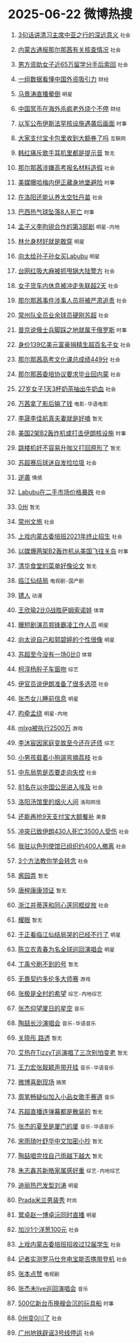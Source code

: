 # 2025-06-22 微博热搜 
1. [3句话讲清习主席中亚之行的深远意义](https://m.weibo.cn/search?containerid=100103type%3D1%26t%3D10%26q%3D%233%E5%8F%A5%E8%AF%9D%E8%AE%B2%E6%B8%85%E4%B9%A0%E4%B8%BB%E5%B8%AD%E4%B8%AD%E4%BA%9A%E4%B9%8B%E8%A1%8C%E7%9A%84%E6%B7%B1%E8%BF%9C%E6%84%8F%E4%B9%89%23&stream_entry_id=51&isnewpage=1&extparam=seat%3D1%26stream_entry_id%3D51%26c_type%3D51%26filter_type%3Drealtimehot%26cate%3D10103%26q%3D%25233%25E5%258F%25A5%25E8%25AF%259D%25E8%25AE%25B2%25E6%25B8%2585%25E4%25B9%25A0%25E4%25B8%25BB%25E5%25B8%25AD%25E4%25B8%25AD%25E4%25BA%259A%25E4%25B9%258B%25E8%25A1%258C%25E7%259A%2584%25E6%25B7%25B1%25E8%25BF%259C%25E6%2584%258F%25E4%25B9%2589%2523%26dgr%3D0%26pos%3D0%26display_time%3D1750544896%26pre_seqid%3D17505448963599219330135) `社会` 

2. [内蒙古通报那尔那茜有关核查情况](https://m.weibo.cn/search?containerid=100103type%3D1%26t%3D10%26q%3D%23%E5%86%85%E8%92%99%E5%8F%A4%E9%80%9A%E6%8A%A5%E9%82%A3%E5%B0%94%E9%82%A3%E8%8C%9C%E6%9C%89%E5%85%B3%E6%A0%B8%E6%9F%A5%E6%83%85%E5%86%B5%23&stream_entry_id=31&isnewpage=1&extparam=seat%3D1%26lcate%3D5001%26c_type%3D31%26q%3D%2523%25E5%2586%2585%25E8%2592%2599%25E5%258F%25A4%25E9%2580%259A%25E6%258A%25A5%25E9%2582%25A3%25E5%25B0%2594%25E9%2582%25A3%25E8%258C%259C%25E6%259C%2589%25E5%2585%25B3%25E6%25A0%25B8%25E6%259F%25A5%25E6%2583%2585%25E5%2586%25B5%2523%26dgr%3D0%26pos%3D0%26stream_entry_id%3D31%26band_rank%3D1%26cate%3D5001%26flag%3D16%26realpos%3D1%26filter_type%3Drealtimehot%26display_time%3D1750544896%26pre_seqid%3D17505448963599219330135) `社会` 

3. [男方资助女子近65万留学分手后索回](https://m.weibo.cn/search?containerid=100103type%3D1%26t%3D10%26q%3D%23%E7%94%B7%E6%96%B9%E8%B5%84%E5%8A%A9%E5%A5%B3%E5%AD%90%E8%BF%9165%E4%B8%87%E7%95%99%E5%AD%A6%E5%88%86%E6%89%8B%E5%90%8E%E7%B4%A2%E5%9B%9E%23&stream_entry_id=31&isnewpage=1&extparam=seat%3D1%26lcate%3D5001%26c_type%3D31%26q%3D%2523%25E7%2594%25B7%25E6%2596%25B9%25E8%25B5%2584%25E5%258A%25A9%25E5%25A5%25B3%25E5%25AD%2590%25E8%25BF%259165%25E4%25B8%2587%25E7%2595%2599%25E5%25AD%25A6%25E5%2588%2586%25E6%2589%258B%25E5%2590%258E%25E7%25B4%25A2%25E5%259B%259E%2523%26dgr%3D0%26pos%3D1%26stream_entry_id%3D31%26band_rank%3D2%26cate%3D5001%26flag%3D2%26realpos%3D2%26filter_type%3Drealtimehot%26display_time%3D1750544896%26pre_seqid%3D17505448963599219330135) `社会` 

4. [一组数据看懂中国外资吸引力](https://m.weibo.cn/search?containerid=100103type%3D1%26t%3D10%26q%3D%23%E4%B8%80%E7%BB%84%E6%95%B0%E6%8D%AE%E7%9C%8B%E6%87%82%E4%B8%AD%E5%9B%BD%E5%A4%96%E8%B5%84%E5%90%B8%E5%BC%95%E5%8A%9B%23&stream_entry_id=31&isnewpage=1&extparam=seat%3D1%26lcate%3D5001%26c_type%3D31%26q%3D%2523%25E4%25B8%2580%25E7%25BB%2584%25E6%2595%25B0%25E6%258D%25AE%25E7%259C%258B%25E6%2587%2582%25E4%25B8%25AD%25E5%259B%25BD%25E5%25A4%2596%25E8%25B5%2584%25E5%2590%25B8%25E5%25BC%2595%25E5%258A%259B%2523%26dgr%3D0%26pos%3D2%26stream_entry_id%3D31%26band_rank%3D3%26cate%3D5001%26flag%3D0%26realpos%3D3%26filter_type%3Drealtimehot%26display_time%3D1750544896%26pre_seqid%3D17505448963599219330135) `财经` 

5. [马景涛直播晕倒](https://m.weibo.cn/search?containerid=100103type%3D1%26t%3D10%26q%3D%23%E9%A9%AC%E6%99%AF%E6%B6%9B%E7%9B%B4%E6%92%AD%E6%99%95%E5%80%92%23&stream_entry_id=31&isnewpage=1&extparam=seat%3D1%26lcate%3D5001%26c_type%3D31%26q%3D%2523%25E9%25A9%25AC%25E6%2599%25AF%25E6%25B6%259B%25E7%259B%25B4%25E6%2592%25AD%25E6%2599%2595%25E5%2580%2592%2523%26dgr%3D0%26pos%3D3%26stream_entry_id%3D31%26band_rank%3D4%26cate%3D5001%26flag%3D2%26realpos%3D4%26filter_type%3Drealtimehot%26display_time%3D1750544896%26pre_seqid%3D17505448963599219330135) `明星` 

6. [中国冥币在海外杀疯老外烧个不停](https://m.weibo.cn/search?containerid=100103type%3D1%26t%3D10%26q%3D%23%E4%B8%AD%E5%9B%BD%E5%86%A5%E5%B8%81%E5%9C%A8%E6%B5%B7%E5%A4%96%E6%9D%80%E7%96%AF%E8%80%81%E5%A4%96%E7%83%A7%E4%B8%AA%E4%B8%8D%E5%81%9C%23&stream_entry_id=31&isnewpage=1&extparam=seat%3D1%26lcate%3D5001%26c_type%3D31%26q%3D%2523%25E4%25B8%25AD%25E5%259B%25BD%25E5%2586%25A5%25E5%25B8%2581%25E5%259C%25A8%25E6%25B5%25B7%25E5%25A4%2596%25E6%259D%2580%25E7%2596%25AF%25E8%2580%2581%25E5%25A4%2596%25E7%2583%25A7%25E4%25B8%25AA%25E4%25B8%258D%25E5%2581%259C%2523%26dgr%3D0%26pos%3D4%26stream_entry_id%3D31%26band_rank%3D5%26cate%3D5001%26flag%3D2%26realpos%3D5%26filter_type%3Drealtimehot%26display_time%3D1750544896%26pre_seqid%3D17505448963599219330135) `财经` 

7. [以军公布伊斯法罕核设施遇袭后画面](https://m.weibo.cn/search?containerid=100103type%3D1%26t%3D10%26q%3D%23%E4%BB%A5%E5%86%9B%E5%85%AC%E5%B8%83%E4%BC%8A%E6%96%AF%E6%B3%95%E7%BD%95%E6%A0%B8%E8%AE%BE%E6%96%BD%E9%81%87%E8%A2%AD%E5%90%8E%E7%94%BB%E9%9D%A2%23&stream_entry_id=31&isnewpage=1&extparam=seat%3D1%26lcate%3D5001%26c_type%3D31%26q%3D%2523%25E4%25BB%25A5%25E5%2586%259B%25E5%2585%25AC%25E5%25B8%2583%25E4%25BC%258A%25E6%2596%25AF%25E6%25B3%2595%25E7%25BD%2595%25E6%25A0%25B8%25E8%25AE%25BE%25E6%2596%25BD%25E9%2581%2587%25E8%25A2%25AD%25E5%2590%258E%25E7%2594%25BB%25E9%259D%25A2%2523%26dgr%3D0%26pos%3D5%26stream_entry_id%3D31%26band_rank%3D6%26cate%3D5001%26flag%3D0%26realpos%3D6%26filter_type%3Drealtimehot%26display_time%3D1750544896%26pre_seqid%3D17505448963599219330135) `时事` 

8. [大家支付宝卡包里收到大额券了吗](https://m.weibo.cn/search?containerid=100103type%3D1%26t%3D10%26q%3D%23%E5%A4%A7%E5%AE%B6%E6%94%AF%E4%BB%98%E5%AE%9D%E5%8D%A1%E5%8C%85%E9%87%8C%E6%94%B6%E5%88%B0%E5%A4%A7%E9%A2%9D%E5%88%B8%E4%BA%86%E5%90%97%23&stream_entry_id=31&isnewpage=1&extparam=seat%3D1%26lcate%3D5001%26c_type%3D31%26cate%3D5001%26dgr%3D0%26pos%3D6%26stream_entry_id%3D31%26topic_ad%3D1%26adid%3D290936%26band_rank%3D7%26q%3D%2523%25E5%25A4%25A7%25E5%25AE%25B6%25E6%2594%25AF%25E4%25BB%2598%25E5%25AE%259D%25E5%258D%25A1%25E5%258C%2585%25E9%2587%258C%25E6%2594%25B6%25E5%2588%25B0%25E5%25A4%25A7%25E9%25A2%259D%25E5%2588%25B8%25E4%25BA%2586%25E5%2590%2597%2523%26is_ad_pos%3D1%26filter_type%3Drealtimehot%26display_time%3D1750544896%26pre_seqid%3D17505448963599219330135) `互联网` 

9. [韩红痛斥歌手耳机里都是提示音](https://m.weibo.cn/search?containerid=100103type%3D1%26t%3D10%26q%3D%E9%9F%A9%E7%BA%A2%E7%97%9B%E6%96%A5%E6%AD%8C%E6%89%8B%E8%80%B3%E6%9C%BA%E9%87%8C%E9%83%BD%E6%98%AF%E6%8F%90%E7%A4%BA%E9%9F%B3&stream_entry_id=31&isnewpage=1&extparam=seat%3D1%26lcate%3D5001%26c_type%3D31%26q%3D%25E9%259F%25A9%25E7%25BA%25A2%25E7%2597%259B%25E6%2596%25A5%25E6%25AD%258C%25E6%2589%258B%25E8%2580%25B3%25E6%259C%25BA%25E9%2587%258C%25E9%2583%25BD%25E6%2598%25AF%25E6%258F%2590%25E7%25A4%25BA%25E9%259F%25B3%26dgr%3D0%26pos%3D7%26stream_entry_id%3D31%26band_rank%3D7%26cate%3D5001%26flag%3D2%26realpos%3D7%26filter_type%3Drealtimehot%26display_time%3D1750544896%26pre_seqid%3D17505448963599219330135) `暂无` 

10. [那尔那茜涉嫌高考报名材料造假](https://m.weibo.cn/search?containerid=100103type%3D1%26t%3D10%26q%3D%23%E9%82%A3%E5%B0%94%E9%82%A3%E8%8C%9C%E6%B6%89%E5%AB%8C%E9%AB%98%E8%80%83%E6%8A%A5%E5%90%8D%E6%9D%90%E6%96%99%E9%80%A0%E5%81%87%23&stream_entry_id=31&isnewpage=1&extparam=seat%3D1%26lcate%3D5001%26c_type%3D31%26q%3D%2523%25E9%2582%25A3%25E5%25B0%2594%25E9%2582%25A3%25E8%258C%259C%25E6%25B6%2589%25E5%25AB%258C%25E9%25AB%2598%25E8%2580%2583%25E6%258A%25A5%25E5%2590%258D%25E6%259D%2590%25E6%2596%2599%25E9%2580%25A0%25E5%2581%2587%2523%26dgr%3D0%26pos%3D8%26stream_entry_id%3D31%26band_rank%3D8%26cate%3D5001%26flag%3D0%26realpos%3D8%26filter_type%3Drealtimehot%26display_time%3D1750544896%26pre_seqid%3D17505448963599219330135) `社会` 

11. [美媒曝哈梅内伊正藏身地堡避险](https://m.weibo.cn/search?containerid=100103type%3D1%26t%3D10%26q%3D%23%E7%BE%8E%E5%AA%92%E6%9B%9D%E5%93%88%E6%A2%85%E5%86%85%E4%BC%8A%E6%AD%A3%E8%97%8F%E8%BA%AB%E5%9C%B0%E5%A0%A1%E9%81%BF%E9%99%A9%23&stream_entry_id=31&isnewpage=1&extparam=seat%3D1%26lcate%3D5001%26c_type%3D31%26q%3D%2523%25E7%25BE%258E%25E5%25AA%2592%25E6%259B%259D%25E5%2593%2588%25E6%25A2%2585%25E5%2586%2585%25E4%25BC%258A%25E6%25AD%25A3%25E8%2597%258F%25E8%25BA%25AB%25E5%259C%25B0%25E5%25A0%25A1%25E9%2581%25BF%25E9%2599%25A9%2523%26dgr%3D0%26pos%3D9%26stream_entry_id%3D31%26band_rank%3D9%26cate%3D5001%26flag%3D0%26realpos%3D9%26filter_type%3Drealtimehot%26display_time%3D1750544896%26pre_seqid%3D17505448963599219330135) `时事` 

12. [在洛阳还能认养太空牡丹苗](https://m.weibo.cn/search?containerid=100103type%3D1%26t%3D10%26q%3D%23%E5%9C%A8%E6%B4%9B%E9%98%B3%E8%BF%98%E8%83%BD%E8%AE%A4%E5%85%BB%E5%A4%AA%E7%A9%BA%E7%89%A1%E4%B8%B9%E8%8B%97%23&stream_entry_id=31&isnewpage=1&extparam=seat%3D1%26lcate%3D5001%26c_type%3D31%26q%3D%2523%25E5%259C%25A8%25E6%25B4%259B%25E9%2598%25B3%25E8%25BF%2598%25E8%2583%25BD%25E8%25AE%25A4%25E5%2585%25BB%25E5%25A4%25AA%25E7%25A9%25BA%25E7%2589%25A1%25E4%25B8%25B9%25E8%258B%2597%2523%26dgr%3D0%26pos%3D10%26stream_entry_id%3D31%26band_rank%3D10%26cate%3D5001%26flag%3D1%26realpos%3D10%26filter_type%3Drealtimehot%26display_time%3D1750544896%26pre_seqid%3D17505448963599219330135) `社会` 

13. [巴西热气球坠落8人死亡](https://m.weibo.cn/search?containerid=100103type%3D1%26t%3D10%26q%3D%23%E5%B7%B4%E8%A5%BF%E7%83%AD%E6%B0%94%E7%90%83%E5%9D%A0%E8%90%BD8%E4%BA%BA%E6%AD%BB%E4%BA%A1%23&stream_entry_id=31&isnewpage=1&extparam=seat%3D1%26lcate%3D5001%26c_type%3D31%26q%3D%2523%25E5%25B7%25B4%25E8%25A5%25BF%25E7%2583%25AD%25E6%25B0%2594%25E7%2590%2583%25E5%259D%25A0%25E8%2590%25BD8%25E4%25BA%25BA%25E6%25AD%25BB%25E4%25BA%25A1%2523%26dgr%3D0%26pos%3D11%26stream_entry_id%3D31%26band_rank%3D11%26cate%3D5001%26flag%3D0%26realpos%3D11%26filter_type%3Drealtimehot%26display_time%3D1750544896%26pre_seqid%3D17505448963599219330135) `时事` 

14. [孟子义李昀锐合作的第3部剧](https://m.weibo.cn/search?containerid=100103type%3D1%26t%3D10%26q%3D%23%E5%AD%9F%E5%AD%90%E4%B9%89%E6%9D%8E%E6%98%80%E9%94%90%E5%90%88%E4%BD%9C%E7%9A%84%E7%AC%AC3%E9%83%A8%E5%89%A7%23&stream_entry_id=31&isnewpage=1&extparam=seat%3D1%26lcate%3D5001%26c_type%3D31%26q%3D%2523%25E5%25AD%259F%25E5%25AD%2590%25E4%25B9%2589%25E6%259D%258E%25E6%2598%2580%25E9%2594%2590%25E5%2590%2588%25E4%25BD%259C%25E7%259A%2584%25E7%25AC%25AC3%25E9%2583%25A8%25E5%2589%25A7%2523%26dgr%3D0%26pos%3D12%26stream_entry_id%3D31%26band_rank%3D12%26cate%3D5001%26flag%3D0%26realpos%3D12%26filter_type%3Drealtimehot%26display_time%3D1750544896%26pre_seqid%3D17505448963599219330135) `明星-内地` 

15. [林允身材好就是敢穿](https://m.weibo.cn/search?containerid=100103type%3D1%26t%3D10%26q%3D%23%E6%9E%97%E5%85%81%E8%BA%AB%E6%9D%90%E5%A5%BD%E5%B0%B1%E6%98%AF%E6%95%A2%E7%A9%BF%23&stream_entry_id=31&isnewpage=1&extparam=seat%3D1%26lcate%3D5001%26c_type%3D31%26q%3D%2523%25E6%259E%2597%25E5%2585%2581%25E8%25BA%25AB%25E6%259D%2590%25E5%25A5%25BD%25E5%25B0%25B1%25E6%2598%25AF%25E6%2595%25A2%25E7%25A9%25BF%2523%26dgr%3D0%26pos%3D13%26stream_entry_id%3D31%26band_rank%3D13%26cate%3D5001%26flag%3D2%26realpos%3D13%26filter_type%3Drealtimehot%26display_time%3D1750544896%26pre_seqid%3D17505448963599219330135) `明星` 

16. [向太给孙子孙女买Labubu](https://m.weibo.cn/search?containerid=100103type%3D1%26t%3D10%26q%3D%23%E5%90%91%E5%A4%AA%E7%BB%99%E5%AD%99%E5%AD%90%E5%AD%99%E5%A5%B3%E4%B9%B0Labubu%23&stream_entry_id=31&isnewpage=1&extparam=seat%3D1%26lcate%3D5001%26c_type%3D31%26q%3D%2523%25E5%2590%2591%25E5%25A4%25AA%25E7%25BB%2599%25E5%25AD%2599%25E5%25AD%2590%25E5%25AD%2599%25E5%25A5%25B3%25E4%25B9%25B0Labubu%2523%26dgr%3D0%26pos%3D14%26stream_entry_id%3D31%26band_rank%3D14%26cate%3D5001%26flag%3D2%26realpos%3D14%26filter_type%3Drealtimehot%26display_time%3D1750544896%26pre_seqid%3D17505448963599219330135) `明星` 

17. [台网红吸大麻被抓甩锅大陆警方](https://m.weibo.cn/search?containerid=100103type%3D1%26t%3D10%26q%3D%23%E5%8F%B0%E7%BD%91%E7%BA%A2%E5%90%B8%E5%A4%A7%E9%BA%BB%E8%A2%AB%E6%8A%93%E7%94%A9%E9%94%85%E5%A4%A7%E9%99%86%E8%AD%A6%E6%96%B9%23&stream_entry_id=31&isnewpage=1&extparam=seat%3D1%26lcate%3D5001%26c_type%3D31%26q%3D%2523%25E5%258F%25B0%25E7%25BD%2591%25E7%25BA%25A2%25E5%2590%25B8%25E5%25A4%25A7%25E9%25BA%25BB%25E8%25A2%25AB%25E6%258A%2593%25E7%2594%25A9%25E9%2594%2585%25E5%25A4%25A7%25E9%2599%2586%25E8%25AD%25A6%25E6%2596%25B9%2523%26dgr%3D0%26pos%3D15%26stream_entry_id%3D31%26band_rank%3D15%26cate%3D5001%26flag%3D0%26realpos%3D15%26filter_type%3Drealtimehot%26display_time%3D1750544896%26pre_seqid%3D17505448963599219330135) `社会` 

18. [女子货车内休息被冲走失联超2天](https://m.weibo.cn/search?containerid=100103type%3D1%26t%3D10%26q%3D%23%E5%A5%B3%E5%AD%90%E8%B4%A7%E8%BD%A6%E5%86%85%E4%BC%91%E6%81%AF%E8%A2%AB%E5%86%B2%E8%B5%B0%E5%A4%B1%E8%81%94%E8%B6%852%E5%A4%A9%23&stream_entry_id=31&isnewpage=1&extparam=seat%3D1%26lcate%3D5001%26c_type%3D31%26q%3D%2523%25E5%25A5%25B3%25E5%25AD%2590%25E8%25B4%25A7%25E8%25BD%25A6%25E5%2586%2585%25E4%25BC%2591%25E6%2581%25AF%25E8%25A2%25AB%25E5%2586%25B2%25E8%25B5%25B0%25E5%25A4%25B1%25E8%2581%2594%25E8%25B6%25852%25E5%25A4%25A9%2523%26dgr%3D0%26pos%3D16%26stream_entry_id%3D31%26band_rank%3D16%26cate%3D5001%26flag%3D0%26realpos%3D16%26filter_type%3Drealtimehot%26display_time%3D1750544896%26pre_seqid%3D17505448963599219330135) `社会` 

19. [那尔那茜事件涉事人员将被严肃追责](https://m.weibo.cn/search?containerid=100103type%3D1%26t%3D10%26q%3D%23%E9%82%A3%E5%B0%94%E9%82%A3%E8%8C%9C%E4%BA%8B%E4%BB%B6%E6%B6%89%E4%BA%8B%E4%BA%BA%E5%91%98%E5%B0%86%E8%A2%AB%E4%B8%A5%E8%82%83%E8%BF%BD%E8%B4%A3%23&stream_entry_id=31&isnewpage=1&extparam=seat%3D1%26lcate%3D5001%26c_type%3D31%26q%3D%2523%25E9%2582%25A3%25E5%25B0%2594%25E9%2582%25A3%25E8%258C%259C%25E4%25BA%258B%25E4%25BB%25B6%25E6%25B6%2589%25E4%25BA%258B%25E4%25BA%25BA%25E5%2591%2598%25E5%25B0%2586%25E8%25A2%25AB%25E4%25B8%25A5%25E8%2582%2583%25E8%25BF%25BD%25E8%25B4%25A3%2523%26dgr%3D0%26pos%3D17%26stream_entry_id%3D31%26band_rank%3D17%26cate%3D5001%26flag%3D0%26realpos%3D17%26filter_type%3Drealtimehot%26display_time%3D1750544896%26pre_seqid%3D17505448963599219330135) `社会` 

20. [常州队全员业余球员硬刚苏超](https://m.weibo.cn/search?containerid=100103type%3D1%26t%3D10%26q%3D%23%E5%B8%B8%E5%B7%9E%E9%98%9F%E5%85%A8%E5%91%98%E4%B8%9A%E4%BD%99%E7%90%83%E5%91%98%E7%A1%AC%E5%88%9A%E8%8B%8F%E8%B6%85%23&stream_entry_id=31&isnewpage=1&extparam=seat%3D1%26lcate%3D5001%26c_type%3D31%26q%3D%2523%25E5%25B8%25B8%25E5%25B7%259E%25E9%2598%259F%25E5%2585%25A8%25E5%2591%2598%25E4%25B8%259A%25E4%25BD%2599%25E7%2590%2583%25E5%2591%2598%25E7%25A1%25AC%25E5%2588%259A%25E8%258B%258F%25E8%25B6%2585%2523%26dgr%3D0%26pos%3D18%26stream_entry_id%3D31%26band_rank%3D18%26cate%3D5001%26flag%3D0%26realpos%3D18%26filter_type%3Drealtimehot%26display_time%3D1750544896%26pre_seqid%3D17505448963599219330135) `社会` 

21. [普京说俄士兵脚踩之地就属于俄罗斯](https://m.weibo.cn/search?containerid=100103type%3D1%26t%3D10%26q%3D%23%E6%99%AE%E4%BA%AC%E8%AF%B4%E4%BF%84%E5%A3%AB%E5%85%B5%E8%84%9A%E8%B8%A9%E4%B9%8B%E5%9C%B0%E5%B0%B1%E5%B1%9E%E4%BA%8E%E4%BF%84%E7%BD%97%E6%96%AF%23&stream_entry_id=31&isnewpage=1&extparam=seat%3D1%26lcate%3D5001%26c_type%3D31%26q%3D%2523%25E6%2599%25AE%25E4%25BA%25AC%25E8%25AF%25B4%25E4%25BF%2584%25E5%25A3%25AB%25E5%2585%25B5%25E8%2584%259A%25E8%25B8%25A9%25E4%25B9%258B%25E5%259C%25B0%25E5%25B0%25B1%25E5%25B1%259E%25E4%25BA%258E%25E4%25BF%2584%25E7%25BD%2597%25E6%2596%25AF%2523%26dgr%3D0%26pos%3D19%26stream_entry_id%3D31%26band_rank%3D19%26cate%3D5001%26flag%3D0%26realpos%3D19%26filter_type%3Drealtimehot%26display_time%3D1750544896%26pre_seqid%3D17505448963599219330135) `时事` 

22. [身价139亿美元富豪捐精生超百名子女](https://m.weibo.cn/search?containerid=100103type%3D1%26t%3D10%26q%3D%23%E8%BA%AB%E4%BB%B7139%E4%BA%BF%E7%BE%8E%E5%85%83%E5%AF%8C%E8%B1%AA%E6%8D%90%E7%B2%BE%E7%94%9F%E8%B6%85%E7%99%BE%E5%90%8D%E5%AD%90%E5%A5%B3%23&stream_entry_id=31&isnewpage=1&extparam=seat%3D1%26lcate%3D5001%26c_type%3D31%26q%3D%2523%25E8%25BA%25AB%25E4%25BB%25B7139%25E4%25BA%25BF%25E7%25BE%258E%25E5%2585%2583%25E5%25AF%258C%25E8%25B1%25AA%25E6%258D%2590%25E7%25B2%25BE%25E7%2594%259F%25E8%25B6%2585%25E7%2599%25BE%25E5%2590%258D%25E5%25AD%2590%25E5%25A5%25B3%2523%26dgr%3D0%26pos%3D20%26stream_entry_id%3D31%26band_rank%3D20%26cate%3D5001%26flag%3D0%26realpos%3D20%26filter_type%3Drealtimehot%26display_time%3D1750544896%26pre_seqid%3D17505448963599219330135) `社会` 

23. [那尔那茜高考文化课总成绩449分](https://m.weibo.cn/search?containerid=100103type%3D1%26t%3D10%26q%3D%23%E9%82%A3%E5%B0%94%E9%82%A3%E8%8C%9C%E9%AB%98%E8%80%83%E6%96%87%E5%8C%96%E8%AF%BE%E6%80%BB%E6%88%90%E7%BB%A9449%E5%88%86%23&stream_entry_id=31&isnewpage=1&extparam=seat%3D1%26lcate%3D5001%26c_type%3D31%26q%3D%2523%25E9%2582%25A3%25E5%25B0%2594%25E9%2582%25A3%25E8%258C%259C%25E9%25AB%2598%25E8%2580%2583%25E6%2596%2587%25E5%258C%2596%25E8%25AF%25BE%25E6%2580%25BB%25E6%2588%2590%25E7%25BB%25A9449%25E5%2588%2586%2523%26dgr%3D0%26pos%3D21%26stream_entry_id%3D31%26band_rank%3D21%26cate%3D5001%26flag%3D0%26realpos%3D21%26filter_type%3Drealtimehot%26display_time%3D1750544896%26pre_seqid%3D17505448963599219330135) `社会` 

24. [那尔那茜委培协议要求毕业回内蒙](https://m.weibo.cn/search?containerid=100103type%3D1%26t%3D10%26q%3D%23%E9%82%A3%E5%B0%94%E9%82%A3%E8%8C%9C%E5%A7%94%E5%9F%B9%E5%8D%8F%E8%AE%AE%E8%A6%81%E6%B1%82%E6%AF%95%E4%B8%9A%E5%9B%9E%E5%86%85%E8%92%99%23&stream_entry_id=31&isnewpage=1&extparam=seat%3D1%26lcate%3D5001%26c_type%3D31%26q%3D%2523%25E9%2582%25A3%25E5%25B0%2594%25E9%2582%25A3%25E8%258C%259C%25E5%25A7%2594%25E5%259F%25B9%25E5%258D%258F%25E8%25AE%25AE%25E8%25A6%2581%25E6%25B1%2582%25E6%25AF%2595%25E4%25B8%259A%25E5%259B%259E%25E5%2586%2585%25E8%2592%2599%2523%26dgr%3D0%26pos%3D22%26stream_entry_id%3D31%26band_rank%3D22%26cate%3D5001%26flag%3D0%26realpos%3D22%26filter_type%3Drealtimehot%26display_time%3D1750544896%26pre_seqid%3D17505448963599219330135) `社会` 

25. [27岁女子1天3杯奶茶抽出牛奶血](https://m.weibo.cn/search?containerid=100103type%3D1%26t%3D10%26q%3D%2327%E5%B2%81%E5%A5%B3%E5%AD%901%E5%A4%A93%E6%9D%AF%E5%A5%B6%E8%8C%B6%E6%8A%BD%E5%87%BA%E7%89%9B%E5%A5%B6%E8%A1%80%23&stream_entry_id=31&isnewpage=1&extparam=seat%3D1%26lcate%3D5001%26c_type%3D31%26q%3D%252327%25E5%25B2%2581%25E5%25A5%25B3%25E5%25AD%25901%25E5%25A4%25A93%25E6%259D%25AF%25E5%25A5%25B6%25E8%258C%25B6%25E6%258A%25BD%25E5%2587%25BA%25E7%2589%259B%25E5%25A5%25B6%25E8%25A1%2580%2523%26dgr%3D0%26pos%3D23%26stream_entry_id%3D31%26band_rank%3D23%26cate%3D5001%26flag%3D0%26realpos%3D23%26filter_type%3Drealtimehot%26display_time%3D1750544896%26pre_seqid%3D17505448963599219330135) `社会` 

26. [万茜拿了影后输了钱](https://m.weibo.cn/search?containerid=100103type%3D1%26t%3D10%26q%3D%23%E4%B8%87%E8%8C%9C%E6%8B%BF%E4%BA%86%E5%BD%B1%E5%90%8E%E8%BE%93%E4%BA%86%E9%92%B1%23&stream_entry_id=31&isnewpage=1&extparam=seat%3D1%26lcate%3D5001%26c_type%3D31%26q%3D%2523%25E4%25B8%2587%25E8%258C%259C%25E6%258B%25BF%25E4%25BA%2586%25E5%25BD%25B1%25E5%2590%258E%25E8%25BE%2593%25E4%25BA%2586%25E9%2592%25B1%2523%26dgr%3D0%26pos%3D24%26stream_entry_id%3D31%26band_rank%3D24%26cate%3D5001%26flag%3D0%26realpos%3D24%26filter_type%3Drealtimehot%26display_time%3D1750544896%26pre_seqid%3D17505448963599219330135) `电影-华语电影` 

27. [李晟李佳航真夫妻就是好嗑](https://m.weibo.cn/search?containerid=100103type%3D1%26t%3D10%26q%3D%23%E6%9D%8E%E6%99%9F%E6%9D%8E%E4%BD%B3%E8%88%AA%E7%9C%9F%E5%A4%AB%E5%A6%BB%E5%B0%B1%E6%98%AF%E5%A5%BD%E5%97%91%23&stream_entry_id=31&isnewpage=1&extparam=seat%3D1%26lcate%3D5001%26c_type%3D31%26q%3D%2523%25E6%259D%258E%25E6%2599%259F%25E6%259D%258E%25E4%25BD%25B3%25E8%2588%25AA%25E7%259C%259F%25E5%25A4%25AB%25E5%25A6%25BB%25E5%25B0%25B1%25E6%2598%25AF%25E5%25A5%25BD%25E5%2597%2591%2523%26dgr%3D0%26pos%3D25%26stream_entry_id%3D31%26band_rank%3D25%26cate%3D5001%26flag%3D2%26realpos%3D25%26filter_type%3Drealtimehot%26display_time%3D1750544896%26pre_seqid%3D17505448963599219330135) `暂无` 

28. [美国2架B2轰炸机或打击伊朗核设施](https://m.weibo.cn/search?containerid=100103type%3D1%26t%3D10%26q%3D%23%E7%BE%8E%E5%9B%BD2%E6%9E%B6B2%E8%BD%B0%E7%82%B8%E6%9C%BA%E6%88%96%E6%89%93%E5%87%BB%E4%BC%8A%E6%9C%97%E6%A0%B8%E8%AE%BE%E6%96%BD%23&stream_entry_id=31&isnewpage=1&extparam=seat%3D1%26lcate%3D5001%26c_type%3D31%26q%3D%2523%25E7%25BE%258E%25E5%259B%25BD2%25E6%259E%25B6B2%25E8%25BD%25B0%25E7%2582%25B8%25E6%259C%25BA%25E6%2588%2596%25E6%2589%2593%25E5%2587%25BB%25E4%25BC%258A%25E6%259C%2597%25E6%25A0%25B8%25E8%25AE%25BE%25E6%2596%25BD%2523%26dgr%3D0%26pos%3D26%26stream_entry_id%3D31%26band_rank%3D26%26cate%3D5001%26flag%3D0%26realpos%3D26%26filter_type%3Drealtimehot%26display_time%3D1750544896%26pre_seqid%3D17505448963599219330135) `时事` 

29. [跳楼机好不容易升咖又打回原形了](https://m.weibo.cn/search?containerid=100103type%3D1%26t%3D10%26q%3D%E8%B7%B3%E6%A5%BC%E6%9C%BA%E5%A5%BD%E4%B8%8D%E5%AE%B9%E6%98%93%E5%8D%87%E5%92%96%E5%8F%88%E6%89%93%E5%9B%9E%E5%8E%9F%E5%BD%A2%E4%BA%86&stream_entry_id=31&isnewpage=1&extparam=seat%3D1%26lcate%3D5001%26c_type%3D31%26q%3D%25E8%25B7%25B3%25E6%25A5%25BC%25E6%259C%25BA%25E5%25A5%25BD%25E4%25B8%258D%25E5%25AE%25B9%25E6%2598%2593%25E5%258D%2587%25E5%2592%2596%25E5%258F%2588%25E6%2589%2593%25E5%259B%259E%25E5%258E%259F%25E5%25BD%25A2%25E4%25BA%2586%26dgr%3D0%26pos%3D27%26stream_entry_id%3D31%26band_rank%3D27%26cate%3D5001%26flag%3D0%26realpos%3D27%26filter_type%3Drealtimehot%26display_time%3D1750544896%26pre_seqid%3D17505448963599219330135) `暂无` 

30. [苏超赛后球迷自发捡垃圾](https://m.weibo.cn/search?containerid=100103type%3D1%26t%3D10%26q%3D%23%E8%8B%8F%E8%B6%85%E8%B5%9B%E5%90%8E%E7%90%83%E8%BF%B7%E8%87%AA%E5%8F%91%E6%8D%A1%E5%9E%83%E5%9C%BE%23&stream_entry_id=31&isnewpage=1&extparam=seat%3D1%26lcate%3D5001%26c_type%3D31%26q%3D%2523%25E8%258B%258F%25E8%25B6%2585%25E8%25B5%259B%25E5%2590%258E%25E7%2590%2583%25E8%25BF%25B7%25E8%2587%25AA%25E5%258F%2591%25E6%258D%25A1%25E5%259E%2583%25E5%259C%25BE%2523%26dgr%3D0%26pos%3D28%26stream_entry_id%3D31%26band_rank%3D28%26cate%3D5001%26flag%3D0%26realpos%3D28%26filter_type%3Drealtimehot%26display_time%3D1750544896%26pre_seqid%3D17505448963599219330135) `社会` 

31. [逆袭](https://m.weibo.cn/search?containerid=100103type%3D1%26t%3D10%26q%3D%E9%80%86%E8%A2%AD&stream_entry_id=31&isnewpage=1&extparam=seat%3D1%26lcate%3D5001%26c_type%3D31%26q%3D%25E9%2580%2586%25E8%25A2%25AD%26dgr%3D0%26pos%3D29%26stream_entry_id%3D31%26band_rank%3D29%26cate%3D5001%26flag%3D0%26realpos%3D29%26filter_type%3Drealtimehot%26display_time%3D1750544896%26pre_seqid%3D17505448963599219330135) `情感` 

32. [Labubu在二手市场价格暴跌](https://m.weibo.cn/search?containerid=100103type%3D1%26t%3D10%26q%3D%23Labubu%E5%9C%A8%E4%BA%8C%E6%89%8B%E5%B8%82%E5%9C%BA%E4%BB%B7%E6%A0%BC%E6%9A%B4%E8%B7%8C%23&stream_entry_id=31&isnewpage=1&extparam=seat%3D1%26lcate%3D5001%26c_type%3D31%26q%3D%2523Labubu%25E5%259C%25A8%25E4%25BA%258C%25E6%2589%258B%25E5%25B8%2582%25E5%259C%25BA%25E4%25BB%25B7%25E6%25A0%25BC%25E6%259A%25B4%25E8%25B7%258C%2523%26dgr%3D0%26pos%3D30%26stream_entry_id%3D31%26band_rank%3D30%26cate%3D5001%26flag%3D0%26realpos%3D30%26filter_type%3Drealtimehot%26display_time%3D1750544896%26pre_seqid%3D17505448963599219330135) `社会` 

33. [0州](https://m.weibo.cn/search?containerid=100103type%3D1%26t%3D10%26q%3D0%E5%B7%9E&stream_entry_id=31&isnewpage=1&extparam=seat%3D1%26lcate%3D5001%26c_type%3D31%26q%3D0%25E5%25B7%259E%26dgr%3D0%26pos%3D31%26stream_entry_id%3D31%26band_rank%3D31%26cate%3D5001%26flag%3D0%26realpos%3D31%26filter_type%3Drealtimehot%26display_time%3D1750544896%26pre_seqid%3D17505448963599219330135) `暂无` 

34. [常州文旅](https://m.weibo.cn/search?containerid=100103type%3D1%26t%3D10%26q%3D%23%E5%B8%B8%E5%B7%9E%E6%96%87%E6%97%85%23&stream_entry_id=31&isnewpage=1&extparam=seat%3D1%26lcate%3D5001%26c_type%3D31%26q%3D%2523%25E5%25B8%25B8%25E5%25B7%259E%25E6%2596%2587%25E6%2597%2585%2523%26dgr%3D0%26pos%3D32%26stream_entry_id%3D31%26band_rank%3D32%26cate%3D5001%26flag%3D0%26realpos%3D32%26filter_type%3Drealtimehot%26display_time%3D1750544896%26pre_seqid%3D17505448963599219330135) `社会` 

35. [上戏内蒙古委培班2021年终止招生](https://m.weibo.cn/search?containerid=100103type%3D1%26t%3D10%26q%3D%23%E4%B8%8A%E6%88%8F%E5%86%85%E8%92%99%E5%8F%A4%E5%A7%94%E5%9F%B9%E7%8F%AD2021%E5%B9%B4%E7%BB%88%E6%AD%A2%E6%8B%9B%E7%94%9F%23&stream_entry_id=31&isnewpage=1&extparam=seat%3D1%26lcate%3D5001%26c_type%3D31%26q%3D%2523%25E4%25B8%258A%25E6%2588%258F%25E5%2586%2585%25E8%2592%2599%25E5%258F%25A4%25E5%25A7%2594%25E5%259F%25B9%25E7%258F%25AD2021%25E5%25B9%25B4%25E7%25BB%2588%25E6%25AD%25A2%25E6%258B%259B%25E7%2594%259F%2523%26dgr%3D0%26pos%3D33%26stream_entry_id%3D31%26band_rank%3D33%26cate%3D5001%26flag%3D0%26realpos%3D33%26filter_type%3Drealtimehot%26display_time%3D1750544896%26pre_seqid%3D17505448963599219330135) `社会` 

36. [以媒爆两架B2轰炸机从美国飞往关岛](https://m.weibo.cn/search?containerid=100103type%3D1%26t%3D10%26q%3D%23%E4%BB%A5%E5%AA%92%E7%88%86%E4%B8%A4%E6%9E%B6B2%E8%BD%B0%E7%82%B8%E6%9C%BA%E4%BB%8E%E7%BE%8E%E5%9B%BD%E9%A3%9E%E5%BE%80%E5%85%B3%E5%B2%9B%23&stream_entry_id=31&isnewpage=1&extparam=seat%3D1%26lcate%3D5001%26c_type%3D31%26q%3D%2523%25E4%25BB%25A5%25E5%25AA%2592%25E7%2588%2586%25E4%25B8%25A4%25E6%259E%25B6B2%25E8%25BD%25B0%25E7%2582%25B8%25E6%259C%25BA%25E4%25BB%258E%25E7%25BE%258E%25E5%259B%25BD%25E9%25A3%259E%25E5%25BE%2580%25E5%2585%25B3%25E5%25B2%259B%2523%26dgr%3D0%26pos%3D34%26stream_entry_id%3D31%26band_rank%3D34%26cate%3D5001%26flag%3D0%26realpos%3D34%26filter_type%3Drealtimehot%26display_time%3D1750544896%26pre_seqid%3D17505448963599219330135) `时事` 

37. [清华食堂的菜单好像论文](https://m.weibo.cn/search?containerid=100103type%3D1%26t%3D10%26q%3D%E6%B8%85%E5%8D%8E%E9%A3%9F%E5%A0%82%E7%9A%84%E8%8F%9C%E5%8D%95%E5%A5%BD%E5%83%8F%E8%AE%BA%E6%96%87&stream_entry_id=31&isnewpage=1&extparam=seat%3D1%26lcate%3D5001%26c_type%3D31%26q%3D%25E6%25B8%2585%25E5%258D%258E%25E9%25A3%259F%25E5%25A0%2582%25E7%259A%2584%25E8%258F%259C%25E5%258D%2595%25E5%25A5%25BD%25E5%2583%258F%25E8%25AE%25BA%25E6%2596%2587%26dgr%3D0%26pos%3D35%26stream_entry_id%3D31%26band_rank%3D35%26cate%3D5001%26flag%3D1%26realpos%3D35%26filter_type%3Drealtimehot%26display_time%3D1750544896%26pre_seqid%3D17505448963599219330135) `暂无` 

38. [临江仙结局](https://m.weibo.cn/search?containerid=100103type%3D1%26t%3D10%26q%3D%E4%B8%B4%E6%B1%9F%E4%BB%99%E7%BB%93%E5%B1%80&stream_entry_id=31&isnewpage=1&extparam=seat%3D1%26lcate%3D5001%26c_type%3D31%26q%3D%25E4%25B8%25B4%25E6%25B1%259F%25E4%25BB%2599%25E7%25BB%2593%25E5%25B1%2580%26dgr%3D0%26pos%3D36%26stream_entry_id%3D31%26band_rank%3D36%26cate%3D5001%26flag%3D0%26realpos%3D36%26filter_type%3Drealtimehot%26display_time%3D1750544896%26pre_seqid%3D17505448963599219330135) `电视剧-国产剧` 

39. [镖人](https://m.weibo.cn/search?containerid=100103type%3D1%26t%3D10%26q%3D%E9%95%96%E4%BA%BA&stream_entry_id=31&isnewpage=1&extparam=seat%3D1%26lcate%3D5001%26c_type%3D31%26q%3D%25E9%2595%2596%25E4%25BA%25BA%26dgr%3D0%26pos%3D37%26stream_entry_id%3D31%26band_rank%3D37%26cate%3D5001%26flag%3D0%26realpos%3D37%26filter_type%3Drealtimehot%26display_time%3D1750544896%26pre_seqid%3D17505448963599219330135) `动漫` 

40. [王欣瑜2比0战胜萨姆索诺娃](https://m.weibo.cn/search?containerid=100103type%3D1%26t%3D10%26q%3D%23%E7%8E%8B%E6%AC%A3%E7%91%9C2%E6%AF%940%E6%88%98%E8%83%9C%E8%90%A8%E5%A7%86%E7%B4%A2%E8%AF%BA%E5%A8%83%23&stream_entry_id=31&isnewpage=1&extparam=seat%3D1%26lcate%3D5001%26c_type%3D31%26q%3D%2523%25E7%258E%258B%25E6%25AC%25A3%25E7%2591%259C2%25E6%25AF%25940%25E6%2588%2598%25E8%2583%259C%25E8%2590%25A8%25E5%25A7%2586%25E7%25B4%25A2%25E8%25AF%25BA%25E5%25A8%2583%2523%26dgr%3D0%26pos%3D38%26stream_entry_id%3D31%26band_rank%3D38%26cate%3D5001%26flag%3D0%26realpos%3D38%26filter_type%3Drealtimehot%26display_time%3D1750544896%26pre_seqid%3D17505448963599219330135) `体育` 

41. [曝短剧演员郑锋霸凌工作人员](https://m.weibo.cn/search?containerid=100103type%3D1%26t%3D10%26q%3D%23%E6%9B%9D%E7%9F%AD%E5%89%A7%E6%BC%94%E5%91%98%E9%83%91%E9%94%8B%E9%9C%B8%E5%87%8C%E5%B7%A5%E4%BD%9C%E4%BA%BA%E5%91%98%23&stream_entry_id=31&isnewpage=1&extparam=seat%3D1%26lcate%3D5001%26c_type%3D31%26q%3D%2523%25E6%259B%259D%25E7%259F%25AD%25E5%2589%25A7%25E6%25BC%2594%25E5%2591%2598%25E9%2583%2591%25E9%2594%258B%25E9%259C%25B8%25E5%2587%258C%25E5%25B7%25A5%25E4%25BD%259C%25E4%25BA%25BA%25E5%2591%2598%2523%26dgr%3D0%26pos%3D39%26stream_entry_id%3D31%26band_rank%3D39%26cate%3D5001%26flag%3D0%26realpos%3D39%26filter_type%3Drealtimehot%26display_time%3D1750544896%26pre_seqid%3D17505448963599219330135) `明星` 

42. [向太说自己和郭碧婷的个性很像](https://m.weibo.cn/search?containerid=100103type%3D1%26t%3D10%26q%3D%23%E5%90%91%E5%A4%AA%E8%AF%B4%E8%87%AA%E5%B7%B1%E5%92%8C%E9%83%AD%E7%A2%A7%E5%A9%B7%E7%9A%84%E4%B8%AA%E6%80%A7%E5%BE%88%E5%83%8F%23&stream_entry_id=31&isnewpage=1&extparam=seat%3D1%26lcate%3D5001%26c_type%3D31%26q%3D%2523%25E5%2590%2591%25E5%25A4%25AA%25E8%25AF%25B4%25E8%2587%25AA%25E5%25B7%25B1%25E5%2592%258C%25E9%2583%25AD%25E7%25A2%25A7%25E5%25A9%25B7%25E7%259A%2584%25E4%25B8%25AA%25E6%2580%25A7%25E5%25BE%2588%25E5%2583%258F%2523%26dgr%3D0%26pos%3D40%26stream_entry_id%3D31%26band_rank%3D40%26cate%3D5001%26flag%3D1%26realpos%3D40%26filter_type%3Drealtimehot%26display_time%3D1750544896%26pre_seqid%3D17505448963599219330135) `明星` 

43. [苏超至今没有一场0比0](https://m.weibo.cn/search?containerid=100103type%3D1%26t%3D10%26q%3D%23%E8%8B%8F%E8%B6%85%E8%87%B3%E4%BB%8A%E6%B2%A1%E6%9C%89%E4%B8%80%E5%9C%BA0%E6%AF%940%23&stream_entry_id=31&isnewpage=1&extparam=seat%3D1%26lcate%3D5001%26c_type%3D31%26q%3D%2523%25E8%258B%258F%25E8%25B6%2585%25E8%2587%25B3%25E4%25BB%258A%25E6%25B2%25A1%25E6%259C%2589%25E4%25B8%2580%25E5%259C%25BA0%25E6%25AF%25940%2523%26dgr%3D0%26pos%3D41%26stream_entry_id%3D31%26band_rank%3D41%26cate%3D5001%26flag%3D0%26realpos%3D41%26filter_type%3Drealtimehot%26display_time%3D1750544896%26pre_seqid%3D17505448963599219330135) `体育` 

44. [柯淳杨肸子车窗吻](https://m.weibo.cn/search?containerid=100103type%3D1%26t%3D10%26q%3D%E6%9F%AF%E6%B7%B3%E6%9D%A8%E8%82%B8%E5%AD%90%E8%BD%A6%E7%AA%97%E5%90%BB&stream_entry_id=31&isnewpage=1&extparam=seat%3D1%26lcate%3D5001%26c_type%3D31%26q%3D%25E6%259F%25AF%25E6%25B7%25B3%25E6%259D%25A8%25E8%2582%25B8%25E5%25AD%2590%25E8%25BD%25A6%25E7%25AA%2597%25E5%2590%25BB%26dgr%3D0%26pos%3D42%26stream_entry_id%3D31%26band_rank%3D42%26cate%3D5001%26flag%3D0%26realpos%3D42%26filter_type%3Drealtimehot%26display_time%3D1750544896%26pre_seqid%3D17505448963599219330135) `综艺` 

45. [伊官员说伊朗准备了很多选项](https://m.weibo.cn/search?containerid=100103type%3D1%26t%3D10%26q%3D%23%E4%BC%8A%E5%AE%98%E5%91%98%E8%AF%B4%E4%BC%8A%E6%9C%97%E5%87%86%E5%A4%87%E4%BA%86%E5%BE%88%E5%A4%9A%E9%80%89%E9%A1%B9%23&stream_entry_id=31&isnewpage=1&extparam=seat%3D1%26lcate%3D5001%26c_type%3D31%26q%3D%2523%25E4%25BC%258A%25E5%25AE%2598%25E5%2591%2598%25E8%25AF%25B4%25E4%25BC%258A%25E6%259C%2597%25E5%2587%2586%25E5%25A4%2587%25E4%25BA%2586%25E5%25BE%2588%25E5%25A4%259A%25E9%2580%2589%25E9%25A1%25B9%2523%26dgr%3D0%26pos%3D43%26stream_entry_id%3D31%26band_rank%3D43%26cate%3D5001%26flag%3D0%26realpos%3D43%26filter_type%3Drealtimehot%26display_time%3D1750544896%26pre_seqid%3D17505448963599219330135) `社会` 

46. [张杰女儿睡前信息](https://m.weibo.cn/search?containerid=100103type%3D1%26t%3D10%26q%3D%23%E5%BC%A0%E6%9D%B0%E5%A5%B3%E5%84%BF%E7%9D%A1%E5%89%8D%E4%BF%A1%E6%81%AF%23&stream_entry_id=31&isnewpage=1&extparam=seat%3D1%26lcate%3D5001%26c_type%3D31%26q%3D%2523%25E5%25BC%25A0%25E6%259D%25B0%25E5%25A5%25B3%25E5%2584%25BF%25E7%259D%25A1%25E5%2589%258D%25E4%25BF%25A1%25E6%2581%25AF%2523%26dgr%3D0%26pos%3D44%26stream_entry_id%3D31%26band_rank%3D44%26cate%3D5001%26flag%3D0%26realpos%3D44%26filter_type%3Drealtimehot%26display_time%3D1750544896%26pre_seqid%3D17505448963599219330135) `明星` 

47. [昀牵孟绕](https://m.weibo.cn/search?containerid=100103type%3D1%26t%3D10%26q%3D%E6%98%80%E7%89%B5%E5%AD%9F%E7%BB%95&stream_entry_id=31&isnewpage=1&extparam=seat%3D1%26lcate%3D5001%26c_type%3D31%26q%3D%25E6%2598%2580%25E7%2589%25B5%25E5%25AD%259F%25E7%25BB%2595%26dgr%3D0%26pos%3D45%26stream_entry_id%3D31%26band_rank%3D45%26cate%3D5001%26flag%3D0%26realpos%3D45%26filter_type%3Drealtimehot%26display_time%3D1750544896%26pre_seqid%3D17505448963599219330135) `明星-内地` 

48. [mlxg被执行2500万](https://m.weibo.cn/search?containerid=100103type%3D1%26t%3D10%26q%3D%23mlxg%E8%A2%AB%E6%89%A7%E8%A1%8C2500%E4%B8%87%23&stream_entry_id=31&isnewpage=1&extparam=seat%3D1%26lcate%3D5001%26c_type%3D31%26q%3D%2523mlxg%25E8%25A2%25AB%25E6%2589%25A7%25E8%25A1%258C2500%25E4%25B8%2587%2523%26dgr%3D0%26pos%3D46%26stream_entry_id%3D31%26band_rank%3D46%26cate%3D5001%26flag%3D0%26realpos%3D46%26filter_type%3Drealtimehot%26display_time%3D1750544896%26pre_seqid%3D17505448963599219330135) `游戏` 

49. [李沐宸因家庭变故至今还在还债](https://m.weibo.cn/search?containerid=100103type%3D1%26t%3D10%26q%3D%E6%9D%8E%E6%B2%90%E5%AE%B8%E5%9B%A0%E5%AE%B6%E5%BA%AD%E5%8F%98%E6%95%85%E8%87%B3%E4%BB%8A%E8%BF%98%E5%9C%A8%E8%BF%98%E5%80%BA&stream_entry_id=31&isnewpage=1&extparam=seat%3D1%26lcate%3D5001%26c_type%3D31%26q%3D%25E6%259D%258E%25E6%25B2%2590%25E5%25AE%25B8%25E5%259B%25A0%25E5%25AE%25B6%25E5%25BA%25AD%25E5%258F%2598%25E6%2595%2585%25E8%2587%25B3%25E4%25BB%258A%25E8%25BF%2598%25E5%259C%25A8%25E8%25BF%2598%25E5%2580%25BA%26dgr%3D0%26pos%3D47%26stream_entry_id%3D31%26band_rank%3D47%26cate%3D5001%26flag%3D0%26realpos%3D47%26filter_type%3Drealtimehot%26display_time%3D1750544896%26pre_seqid%3D17505448963599219330135) `综艺` 

50. [小男孩载着小狗遛弯摘荔枝](https://m.weibo.cn/search?containerid=100103type%3D1%26t%3D10%26q%3D%23%E5%B0%8F%E7%94%B7%E5%AD%A9%E8%BD%BD%E7%9D%80%E5%B0%8F%E7%8B%97%E9%81%9B%E5%BC%AF%E6%91%98%E8%8D%94%E6%9E%9D%23&stream_entry_id=31&isnewpage=1&extparam=seat%3D1%26lcate%3D5001%26c_type%3D31%26q%3D%2523%25E5%25B0%258F%25E7%2594%25B7%25E5%25AD%25A9%25E8%25BD%25BD%25E7%259D%2580%25E5%25B0%258F%25E7%258B%2597%25E9%2581%259B%25E5%25BC%25AF%25E6%2591%2598%25E8%258D%2594%25E6%259E%259D%2523%26dgr%3D0%26pos%3D48%26stream_entry_id%3D31%26band_rank%3D48%26cate%3D5001%26flag%3D1%26realpos%3D48%26filter_type%3Drealtimehot%26display_time%3D1750544896%26pre_seqid%3D17505448963599219330135) `社会` 

51. [中东局势是否要走向失控](https://m.weibo.cn/search?containerid=100103type%3D1%26t%3D10%26q%3D%23%E4%B8%AD%E4%B8%9C%E5%B1%80%E5%8A%BF%E6%98%AF%E5%90%A6%E8%A6%81%E8%B5%B0%E5%90%91%E5%A4%B1%E6%8E%A7%23&stream_entry_id=31&isnewpage=1&extparam=seat%3D1%26lcate%3D5001%26c_type%3D31%26q%3D%2523%25E4%25B8%25AD%25E4%25B8%259C%25E5%25B1%2580%25E5%258A%25BF%25E6%2598%25AF%25E5%2590%25A6%25E8%25A6%2581%25E8%25B5%25B0%25E5%2590%2591%25E5%25A4%25B1%25E6%258E%25A7%2523%26dgr%3D0%26pos%3D49%26stream_entry_id%3D31%26band_rank%3D49%26cate%3D5001%26flag%3D0%26realpos%3D49%26filter_type%3Drealtimehot%26display_time%3D1750544896%26pre_seqid%3D17505448963599219330135) `社会` 

52. [81名在以中国公民进入埃及](https://m.weibo.cn/search?containerid=100103type%3D1%26t%3D10%26q%3D%2381%E5%90%8D%E5%9C%A8%E4%BB%A5%E4%B8%AD%E5%9B%BD%E5%85%AC%E6%B0%91%E8%BF%9B%E5%85%A5%E5%9F%83%E5%8F%8A%23&stream_entry_id=31&isnewpage=1&extparam=seat%3D1%26lcate%3D5001%26c_type%3D31%26q%3D%252381%25E5%2590%258D%25E5%259C%25A8%25E4%25BB%25A5%25E4%25B8%25AD%25E5%259B%25BD%25E5%2585%25AC%25E6%25B0%2591%25E8%25BF%259B%25E5%2585%25A5%25E5%259F%2583%25E5%258F%258A%2523%26dgr%3D0%26pos%3D50%26stream_entry_id%3D31%26band_rank%3D50%26cate%3D5001%26flag%3D1%26realpos%3D50%26filter_type%3Drealtimehot%26display_time%3D1750544896%26pre_seqid%3D17505448963599219330135) `社会` 

53. [洛阳汤馆里的烟火人间](https://m.weibo.cn/search?containerid=100103type%3D1%26t%3D10%26q%3D%23%E6%B4%9B%E9%98%B3%E6%B1%A4%E9%A6%86%E9%87%8C%E7%9A%84%E7%83%9F%E7%81%AB%E4%BA%BA%E9%97%B4%23&stream_entry_id=31&isnewpage=1&extparam=seat%3D1%26lcate%3D5001%26adid%3D290832%26c_type%3D31%26filter_type%3Drealtimehot%26pos%3D6%26cate%3D5001%26dgr%3D0%26band_rank%3D7%26topic_ad%3D1%26stream_entry_id%3D31%26is_ad_pos%3D1%26q%3D%2523%25E6%25B4%259B%25E9%2598%25B3%25E6%25B1%25A4%25E9%25A6%2586%25E9%2587%258C%25E7%259A%2584%25E7%2583%259F%25E7%2581%25AB%25E4%25BA%25BA%25E9%2597%25B4%2523%26display_time%3D1750544745%26pre_seqid%3D1750544745165921763907) `洛阳网信` 

54. [还能再抢9天支付宝大额餐补](https://m.weibo.cn/search?containerid=100103type%3D1%26t%3D10%26q%3D%23%E8%BF%98%E8%83%BD%E5%86%8D%E6%8A%A29%E5%A4%A9%E6%94%AF%E4%BB%98%E5%AE%9D%E5%A4%A7%E9%A2%9D%E9%A4%90%E8%A1%A5%23&stream_entry_id=31&isnewpage=1&extparam=seat%3D1%26is_ad_pos%3D1%26lcate%3D5001%26filter_type%3Drealtimehot%26topic_ad%3D1%26q%3D%2523%25E8%25BF%2598%25E8%2583%25BD%25E5%2586%258D%25E6%258A%25A29%25E5%25A4%25A9%25E6%2594%25AF%25E4%25BB%2598%25E5%25AE%259D%25E5%25A4%25A7%25E9%25A2%259D%25E9%25A4%2590%25E8%25A1%25A5%2523%26dgr%3D0%26adid%3D290937%26c_type%3D31%26cate%3D5001%26band_rank%3D4%26stream_entry_id%3D31%26pos%3D3%26display_time%3D1750544694%26pre_seqid%3D1750544694123022000795) `美食` 

55. [冲突已致伊朗430人死亡3500人受伤](https://m.weibo.cn/search?containerid=100103type%3D1%26t%3D10%26q%3D%23%E5%86%B2%E7%AA%81%E5%B7%B2%E8%87%B4%E4%BC%8A%E6%9C%97430%E4%BA%BA%E6%AD%BB%E4%BA%A13500%E4%BA%BA%E5%8F%97%E4%BC%A4%23&stream_entry_id=31&isnewpage=1&extparam=seat%3D1%26lcate%3D5001%26filter_type%3Drealtimehot%26q%3D%2523%25E5%2586%25B2%25E7%25AA%2581%25E5%25B7%25B2%25E8%2587%25B4%25E4%25BC%258A%25E6%259C%2597430%25E4%25BA%25BA%25E6%25AD%25BB%25E4%25BA%25A13500%25E4%25BA%25BA%25E5%258F%2597%25E4%25BC%25A4%2523%26c_type%3D31%26band_rank%3D10%26cate%3D5001%26pos%3D10%26stream_entry_id%3D31%26flag%3D1%26realpos%3D10%26dgr%3D0%26display_time%3D1750541243%26pre_seqid%3D1750541243213021880904) `社会` 

56. [我驻以色列使馆已组织约400人撤离](https://m.weibo.cn/search?containerid=100103type%3D1%26t%3D10%26q%3D%23%E6%88%91%E9%A9%BB%E4%BB%A5%E8%89%B2%E5%88%97%E4%BD%BF%E9%A6%86%E5%B7%B2%E7%BB%84%E7%BB%87%E7%BA%A6400%E4%BA%BA%E6%92%A4%E7%A6%BB%23&stream_entry_id=31&isnewpage=1&extparam=seat%3D1%26lcate%3D5001%26filter_type%3Drealtimehot%26q%3D%2523%25E6%2588%2591%25E9%25A9%25BB%25E4%25BB%25A5%25E8%2589%25B2%25E5%2588%2597%25E4%25BD%25BF%25E9%25A6%2586%25E5%25B7%25B2%25E7%25BB%2584%25E7%25BB%2587%25E7%25BA%25A6400%25E4%25BA%25BA%25E6%2592%25A4%25E7%25A6%25BB%2523%26c_type%3D31%26band_rank%3D40%26cate%3D5001%26pos%3D40%26stream_entry_id%3D31%26flag%3D0%26realpos%3D40%26dgr%3D0%26display_time%3D1750541243%26pre_seqid%3D1750541243213021880904) `社会` 

57. [3个方法教你学会转念](https://m.weibo.cn/search?containerid=100103type%3D1%26t%3D10%26q%3D%233%E4%B8%AA%E6%96%B9%E6%B3%95%E6%95%99%E4%BD%A0%E5%AD%A6%E4%BC%9A%E8%BD%AC%E5%BF%B5%23&stream_entry_id=31&isnewpage=1&extparam=seat%3D1%26lcate%3D5001%26filter_type%3Drealtimehot%26q%3D%25233%25E4%25B8%25AA%25E6%2596%25B9%25E6%25B3%2595%25E6%2595%2599%25E4%25BD%25A0%25E5%25AD%25A6%25E4%25BC%259A%25E8%25BD%25AC%25E5%25BF%25B5%2523%26c_type%3D31%26band_rank%3D41%26cate%3D5001%26pos%3D41%26stream_entry_id%3D31%26flag%3D0%26realpos%3D41%26dgr%3D0%26display_time%3D1750541243%26pre_seqid%3D1750541243213021880904) `社会` 

58. [酱园弄](https://m.weibo.cn/search?containerid=100103type%3D1%26t%3D10%26q%3D%E9%85%B1%E5%9B%AD%E5%BC%84&stream_entry_id=31&isnewpage=1&extparam=seat%3D1%26lcate%3D5001%26filter_type%3Drealtimehot%26q%3D%25E9%2585%25B1%25E5%259B%25AD%25E5%25BC%2584%26c_type%3D31%26band_rank%3D42%26cate%3D5001%26pos%3D42%26stream_entry_id%3D31%26flag%3D0%26realpos%3D42%26dgr%3D0%26display_time%3D1750541243%26pre_seqid%3D1750541243213021880904) `暂无` 

59. [唐梓康康领证](https://m.weibo.cn/search?containerid=100103type%3D1%26t%3D10%26q%3D%23%E5%94%90%E6%A2%93%E5%BA%B7%E5%BA%B7%E9%A2%86%E8%AF%81%23&stream_entry_id=31&isnewpage=1&extparam=seat%3D1%26lcate%3D5001%26filter_type%3Drealtimehot%26q%3D%2523%25E5%2594%2590%25E6%25A2%2593%25E5%25BA%25B7%25E5%25BA%25B7%25E9%25A2%2586%25E8%25AF%2581%2523%26c_type%3D31%26band_rank%3D48%26cate%3D5001%26pos%3D48%26stream_entry_id%3D31%26flag%3D0%26realpos%3D48%26dgr%3D0%26display_time%3D1750541243%26pre_seqid%3D1750541243213021880904) `暂无` 

60. [浙江并蒂莲和同心莲同框绽放](https://m.weibo.cn/search?containerid=100103type%3D1%26t%3D10%26q%3D%23%E6%B5%99%E6%B1%9F%E5%B9%B6%E8%92%82%E8%8E%B2%E5%92%8C%E5%90%8C%E5%BF%83%E8%8E%B2%E5%90%8C%E6%A1%86%E7%BB%BD%E6%94%BE%23&stream_entry_id=31&isnewpage=1&extparam=seat%3D1%26lcate%3D5001%26filter_type%3Drealtimehot%26q%3D%2523%25E6%25B5%2599%25E6%25B1%259F%25E5%25B9%25B6%25E8%2592%2582%25E8%258E%25B2%25E5%2592%258C%25E5%2590%258C%25E5%25BF%2583%25E8%258E%25B2%25E5%2590%258C%25E6%25A1%2586%25E7%25BB%25BD%25E6%2594%25BE%2523%26c_type%3D31%26band_rank%3D49%26cate%3D5001%26pos%3D49%26stream_entry_id%3D31%26flag%3D0%26realpos%3D49%26dgr%3D0%26display_time%3D1750541243%26pre_seqid%3D1750541243213021880904) `社会` 

61. [耀眼](https://m.weibo.cn/search?containerid=100103type%3D1%26t%3D10%26q%3D%E8%80%80%E7%9C%BC&stream_entry_id=31&isnewpage=1&extparam=seat%3D1%26lcate%3D5001%26filter_type%3Drealtimehot%26q%3D%25E8%2580%2580%25E7%259C%25BC%26c_type%3D31%26band_rank%3D50%26cate%3D5001%26pos%3D50%26stream_entry_id%3D31%26flag%3D0%26realpos%3D50%26dgr%3D0%26display_time%3D1750541243%26pre_seqid%3D1750541243213021880904) `暂无` 

62. [于正看临江仙结局哭的已经不行了](https://m.weibo.cn/search?containerid=100103type%3D1%26t%3D10%26q%3D%23%E4%BA%8E%E6%AD%A3%E7%9C%8B%E4%B8%B4%E6%B1%9F%E4%BB%99%E7%BB%93%E5%B1%80%E5%93%AD%E7%9A%84%E5%B7%B2%E7%BB%8F%E4%B8%8D%E8%A1%8C%E4%BA%86%23&stream_entry_id=31&isnewpage=1&extparam=seat%3D1%26band_rank%3D45%26lcate%3D5001%26stream_entry_id%3D31%26q%3D%2523%25E4%25BA%258E%25E6%25AD%25A3%25E7%259C%258B%25E4%25B8%25B4%25E6%25B1%259F%25E4%25BB%2599%25E7%25BB%2593%25E5%25B1%2580%25E5%2593%25AD%25E7%259A%2584%25E5%25B7%25B2%25E7%25BB%258F%25E4%25B8%258D%25E8%25A1%258C%25E4%25BA%2586%2523%26flag%3D0%26filter_type%3Drealtimehot%26dgr%3D0%26pos%3D45%26realpos%3D45%26c_type%3D31%26cate%3D5001%26display_time%3D1750537817%26pre_seqid%3D17505378178350218240146) `明星` 

63. [陈立农青春为名全球巡回演唱会](https://m.weibo.cn/search?containerid=100103type%3D1%26t%3D10%26q%3D%23%E9%99%88%E7%AB%8B%E5%86%9C%E9%9D%92%E6%98%A5%E4%B8%BA%E5%90%8D%E5%85%A8%E7%90%83%E5%B7%A1%E5%9B%9E%E6%BC%94%E5%94%B1%E4%BC%9A%23&stream_entry_id=31&isnewpage=1&extparam=seat%3D1%26band_rank%3D48%26lcate%3D5001%26stream_entry_id%3D31%26q%3D%2523%25E9%2599%2588%25E7%25AB%258B%25E5%2586%259C%25E9%259D%2592%25E6%2598%25A5%25E4%25B8%25BA%25E5%2590%258D%25E5%2585%25A8%25E7%2590%2583%25E5%25B7%25A1%25E5%259B%259E%25E6%25BC%2594%25E5%2594%25B1%25E4%25BC%259A%2523%26flag%3D1%26filter_type%3Drealtimehot%26dgr%3D0%26pos%3D48%26realpos%3D48%26c_type%3D31%26cate%3D5001%26display_time%3D1750537817%26pre_seqid%3D17505378178350218240146) `明星` 

64. [丁禹兮刷不到的号](https://m.weibo.cn/search?containerid=100103type%3D1%26t%3D10%26q%3D%E4%B8%81%E7%A6%B9%E5%85%AE%E5%88%B7%E4%B8%8D%E5%88%B0%E7%9A%84%E5%8F%B7&stream_entry_id=31&isnewpage=1&extparam=seat%3D1%26cate%3D5001%26stream_entry_id%3D31%26lcate%3D5001%26pos%3D37%26band_rank%3D38%26realpos%3D38%26q%3D%25E4%25B8%2581%25E7%25A6%25B9%25E5%2585%25AE%25E5%2588%25B7%25E4%25B8%258D%25E5%2588%25B0%25E7%259A%2584%25E5%258F%25B7%26filter_type%3Drealtimehot%26flag%3D0%26c_type%3D31%26dgr%3D0%26display_time%3D1750533876%26pre_seqid%3D17505338763520218814144) `暂无` 

65. [无畏契约多伦多大师赛](https://m.weibo.cn/search?containerid=100103type%3D1%26t%3D10%26q%3D%E6%97%A0%E7%95%8F%E5%A5%91%E7%BA%A6%E5%A4%9A%E4%BC%A6%E5%A4%9A%E5%A4%A7%E5%B8%88%E8%B5%9B&stream_entry_id=31&isnewpage=1&extparam=seat%3D1%26cate%3D5001%26stream_entry_id%3D31%26lcate%3D5001%26pos%3D42%26band_rank%3D43%26realpos%3D43%26q%3D%25E6%2597%25A0%25E7%2595%258F%25E5%25A5%2591%25E7%25BA%25A6%25E5%25A4%259A%25E4%25BC%25A6%25E5%25A4%259A%25E5%25A4%25A7%25E5%25B8%2588%25E8%25B5%259B%26filter_type%3Drealtimehot%26flag%3D1%26c_type%3D31%26dgr%3D0%26display_time%3D1750533876%26pre_seqid%3D17505338763520218814144) `游戏` 

66. [张极是全村的希望](https://m.weibo.cn/search?containerid=100103type%3D1%26t%3D10%26q%3D%E5%BC%A0%E6%9E%81%E6%98%AF%E5%85%A8%E6%9D%91%E7%9A%84%E5%B8%8C%E6%9C%9B&stream_entry_id=31&isnewpage=1&extparam=seat%3D1%26cate%3D5001%26stream_entry_id%3D31%26lcate%3D5001%26pos%3D46%26band_rank%3D47%26realpos%3D47%26q%3D%25E5%25BC%25A0%25E6%259E%2581%25E6%2598%25AF%25E5%2585%25A8%25E6%259D%2591%25E7%259A%2584%25E5%25B8%258C%25E6%259C%259B%26filter_type%3Drealtimehot%26flag%3D1%26c_type%3D31%26dgr%3D0%26display_time%3D1750533876%26pre_seqid%3D17505338763520218814144) `综艺-内地综艺` 

67. [张杰仰望厦日的星空](https://m.weibo.cn/search?containerid=100103type%3D1%26t%3D10%26q%3D%23%E5%BC%A0%E6%9D%B0%E4%BB%B0%E6%9C%9B%E5%8E%A6%E6%97%A5%E7%9A%84%E6%98%9F%E7%A9%BA%23&stream_entry_id=31&isnewpage=1&extparam=seat%3D1%26cate%3D5001%26stream_entry_id%3D31%26lcate%3D5001%26pos%3D47%26band_rank%3D48%26realpos%3D48%26q%3D%2523%25E5%25BC%25A0%25E6%259D%25B0%25E4%25BB%25B0%25E6%259C%259B%25E5%258E%25A6%25E6%2597%25A5%25E7%259A%2584%25E6%2598%259F%25E7%25A9%25BA%2523%26filter_type%3Drealtimehot%26flag%3D1%26c_type%3D31%26dgr%3D0%26display_time%3D1750533876%26pre_seqid%3D17505338763520218814144) `音乐` 

68. [陶喆长沙演唱会](https://m.weibo.cn/search?containerid=100103type%3D1%26t%3D10%26q%3D%23%E9%99%B6%E5%96%86%E9%95%BF%E6%B2%99%E6%BC%94%E5%94%B1%E4%BC%9A%23&stream_entry_id=31&isnewpage=1&extparam=seat%3D1%26stream_entry_id%3D31%26lcate%3D5001%26pos%3D46%26band_rank%3D47%26filter_type%3Drealtimehot%26dgr%3D0%26c_type%3D31%26flag%3D1%26q%3D%2523%25E9%2599%25B6%25E5%2596%2586%25E9%2595%25BF%25E6%25B2%2599%25E6%25BC%2594%25E5%2594%25B1%25E4%25BC%259A%2523%26cate%3D5001%26realpos%3D47%26display_time%3D1750533783%26pre_seqid%3D1750533783096921911313) `音乐-华语音乐` 

69. [关晓彤 路透](https://m.weibo.cn/search?containerid=100103type%3D1%26t%3D10%26q%3D%E5%85%B3%E6%99%93%E5%BD%A4+%E8%B7%AF%E9%80%8F&stream_entry_id=31&isnewpage=1&extparam=seat%3D1%26c_type%3D31%26flag%3D0%26lcate%3D5001%26stream_entry_id%3D31%26cate%3D5001%26band_rank%3D41%26realpos%3D41%26q%3D%25E5%2585%25B3%25E6%2599%2593%25E5%25BD%25A4%2520%25E8%25B7%25AF%25E9%2580%258F%26dgr%3D0%26pos%3D40%26filter_type%3Drealtimehot%26display_time%3D1750531064%26pre_seqid%3D17505310647870217006139) `暂无` 

70. [艾热在TizzyT巡演唱了三次别怕变老](https://m.weibo.cn/search?containerid=100103type%3D1%26t%3D10%26q%3D%E8%89%BE%E7%83%AD%E5%9C%A8TizzyT%E5%B7%A1%E6%BC%94%E5%94%B1%E4%BA%86%E4%B8%89%E6%AC%A1%E5%88%AB%E6%80%95%E5%8F%98%E8%80%81&stream_entry_id=31&isnewpage=1&extparam=seat%3D1%26c_type%3D31%26flag%3D1%26lcate%3D5001%26stream_entry_id%3D31%26cate%3D5001%26band_rank%3D43%26realpos%3D43%26q%3D%25E8%2589%25BE%25E7%2583%25AD%25E5%259C%25A8TizzyT%25E5%25B7%25A1%25E6%25BC%2594%25E5%2594%25B1%25E4%25BA%2586%25E4%25B8%2589%25E6%25AC%25A1%25E5%2588%25AB%25E6%2580%2595%25E5%258F%2598%25E8%2580%2581%26dgr%3D0%26pos%3D42%26filter_type%3Drealtimehot%26display_time%3D1750531064%26pre_seqid%3D17505310647870217006139) `暂无` 

71. [王力宏张靓颖声带开挂](https://m.weibo.cn/search?containerid=100103type%3D1%26t%3D10%26q%3D%23%E7%8E%8B%E5%8A%9B%E5%AE%8F%E5%BC%A0%E9%9D%93%E9%A2%96%E5%A3%B0%E5%B8%A6%E5%BC%80%E6%8C%82%23&stream_entry_id=31&isnewpage=1&extparam=seat%3D1%26c_type%3D31%26flag%3D0%26lcate%3D5001%26stream_entry_id%3D31%26cate%3D5001%26band_rank%3D46%26realpos%3D46%26q%3D%2523%25E7%258E%258B%25E5%258A%259B%25E5%25AE%258F%25E5%25BC%25A0%25E9%259D%2593%25E9%25A2%2596%25E5%25A3%25B0%25E5%25B8%25A6%25E5%25BC%2580%25E6%258C%2582%2523%26dgr%3D0%26pos%3D45%26filter_type%3Drealtimehot%26display_time%3D1750531064%26pre_seqid%3D17505310647870217006139) `音乐-华语音乐` 

72. [微博喜剧现场](https://m.weibo.cn/search?containerid=100103type%3D1%26t%3D10%26q%3D%E5%BE%AE%E5%8D%9A%E5%96%9C%E5%89%A7%E7%8E%B0%E5%9C%BA&stream_entry_id=31&isnewpage=1&extparam=seat%3D1%26c_type%3D31%26flag%3D1%26lcate%3D5001%26stream_entry_id%3D31%26cate%3D5001%26band_rank%3D50%26realpos%3D50%26q%3D%25E5%25BE%25AE%25E5%258D%259A%25E5%2596%259C%25E5%2589%25A7%25E7%258E%25B0%25E5%259C%25BA%26dgr%3D0%26pos%3D49%26filter_type%3Drealtimehot%26display_time%3D1750531064%26pre_seqid%3D17505310647870217006139) `搞笑` 

73. [周笔畅疑似加入小品女歌手赛道](https://m.weibo.cn/search?containerid=100103type%3D1%26t%3D10%26q%3D%E5%91%A8%E7%AC%94%E7%95%85%E7%96%91%E4%BC%BC%E5%8A%A0%E5%85%A5%E5%B0%8F%E5%93%81%E5%A5%B3%E6%AD%8C%E6%89%8B%E8%B5%9B%E9%81%93&stream_entry_id=31&isnewpage=1&extparam=seat%3D1%26pos%3D49%26cate%3D5001%26realpos%3D50%26q%3D%25E5%2591%25A8%25E7%25AC%2594%25E7%2595%2585%25E7%2596%2591%25E4%25BC%25BC%25E5%258A%25A0%25E5%2585%25A5%25E5%25B0%258F%25E5%2593%2581%25E5%25A5%25B3%25E6%25AD%258C%25E6%2589%258B%25E8%25B5%259B%25E9%2581%2593%26dgr%3D0%26flag%3D1%26c_type%3D31%26lcate%3D5001%26filter_type%3Drealtimehot%26stream_entry_id%3D31%26band_rank%3D50%26display_time%3D1750530893%26pre_seqid%3D17505308935430217847126) `音乐` 

74. [苏超直播连弹幕都是散装的](https://m.weibo.cn/search?containerid=100103type%3D1%26t%3D10%26q%3D%E8%8B%8F%E8%B6%85%E7%9B%B4%E6%92%AD%E8%BF%9E%E5%BC%B9%E5%B9%95%E9%83%BD%E6%98%AF%E6%95%A3%E8%A3%85%E7%9A%84&stream_entry_id=31&isnewpage=1&extparam=seat%3D1%26c_type%3D31%26flag%3D1%26lcate%3D5001%26stream_entry_id%3D31%26cate%3D5001%26band_rank%3D30%26realpos%3D30%26q%3D%25E8%258B%258F%25E8%25B6%2585%25E7%259B%25B4%25E6%2592%25AD%25E8%25BF%259E%25E5%25BC%25B9%25E5%25B9%2595%25E9%2583%25BD%25E6%2598%25AF%25E6%2595%25A3%25E8%25A3%2585%25E7%259A%2584%26dgr%3D0%26pos%3D29%26filter_type%3Drealtimehot%26display_time%3D1750526777%26pre_seqid%3D1750526777662021700184) `暂无` 

75. [张杰的夏至是厦门的厦](https://m.weibo.cn/search?containerid=100103type%3D1%26t%3D10%26q%3D%23%E5%BC%A0%E6%9D%B0%E7%9A%84%E5%A4%8F%E8%87%B3%E6%98%AF%E5%8E%A6%E9%97%A8%E7%9A%84%E5%8E%A6%23&stream_entry_id=31&isnewpage=1&extparam=seat%3D1%26c_type%3D31%26flag%3D1%26lcate%3D5001%26stream_entry_id%3D31%26cate%3D5001%26band_rank%3D35%26realpos%3D35%26q%3D%2523%25E5%25BC%25A0%25E6%259D%25B0%25E7%259A%2584%25E5%25A4%258F%25E8%2587%25B3%25E6%2598%25AF%25E5%258E%25A6%25E9%2597%25A8%25E7%259A%2584%25E5%258E%25A6%2523%26dgr%3D0%26pos%3D34%26filter_type%3Drealtimehot%26display_time%3D1750526777%26pre_seqid%3D1750526777662021700184) `音乐-华语音乐` 

76. [宋雨琦叶舒华中文加密小抄](https://m.weibo.cn/search?containerid=100103type%3D1%26t%3D10%26q%3D%E5%AE%8B%E9%9B%A8%E7%90%A6%E5%8F%B6%E8%88%92%E5%8D%8E%E4%B8%AD%E6%96%87%E5%8A%A0%E5%AF%86%E5%B0%8F%E6%8A%84&stream_entry_id=31&isnewpage=1&extparam=seat%3D1%26c_type%3D31%26flag%3D0%26lcate%3D5001%26stream_entry_id%3D31%26cate%3D5001%26band_rank%3D43%26realpos%3D43%26q%3D%25E5%25AE%258B%25E9%259B%25A8%25E7%2590%25A6%25E5%258F%25B6%25E8%2588%2592%25E5%258D%258E%25E4%25B8%25AD%25E6%2596%2587%25E5%258A%25A0%25E5%25AF%2586%25E5%25B0%258F%25E6%258A%2584%26dgr%3D0%26pos%3D42%26filter_type%3Drealtimehot%26display_time%3D1750526777%26pre_seqid%3D1750526777662021700184) `暂无` 

77. [陶喆唱完找自己雨越下越大](https://m.weibo.cn/search?containerid=100103type%3D1%26t%3D10%26q%3D%E9%99%B6%E5%96%86%E5%94%B1%E5%AE%8C%E6%89%BE%E8%87%AA%E5%B7%B1%E9%9B%A8%E8%B6%8A%E4%B8%8B%E8%B6%8A%E5%A4%A7&stream_entry_id=31&isnewpage=1&extparam=seat%3D1%26c_type%3D31%26flag%3D1%26lcate%3D5001%26stream_entry_id%3D31%26cate%3D5001%26band_rank%3D45%26realpos%3D45%26q%3D%25E9%2599%25B6%25E5%2596%2586%25E5%2594%25B1%25E5%25AE%258C%25E6%2589%25BE%25E8%2587%25AA%25E5%25B7%25B1%25E9%259B%25A8%25E8%25B6%258A%25E4%25B8%258B%25E8%25B6%258A%25E5%25A4%25A7%26dgr%3D0%26pos%3D44%26filter_type%3Drealtimehot%26display_time%3D1750526777%26pre_seqid%3D1750526777662021700184) `暂无` 

78. [朱志鑫苏新皓家属感好重](https://m.weibo.cn/search?containerid=100103type%3D1%26t%3D10%26q%3D%23%E6%9C%B1%E5%BF%97%E9%91%AB%E8%8B%8F%E6%96%B0%E7%9A%93%E5%AE%B6%E5%B1%9E%E6%84%9F%E5%A5%BD%E9%87%8D%23&stream_entry_id=31&isnewpage=1&extparam=seat%3D1%26c_type%3D31%26flag%3D1%26lcate%3D5001%26stream_entry_id%3D31%26cate%3D5001%26band_rank%3D46%26realpos%3D46%26q%3D%2523%25E6%259C%25B1%25E5%25BF%2597%25E9%2591%25AB%25E8%258B%258F%25E6%2596%25B0%25E7%259A%2593%25E5%25AE%25B6%25E5%25B1%259E%25E6%2584%259F%25E5%25A5%25BD%25E9%2587%258D%2523%26dgr%3D0%26pos%3D45%26filter_type%3Drealtimehot%26display_time%3D1750526777%26pre_seqid%3D1750526777662021700184) `综艺-内地综艺` 

79. [迪丽热巴发型刘涛](https://m.weibo.cn/search?containerid=100103type%3D1%26t%3D10%26q%3D%23%E8%BF%AA%E4%B8%BD%E7%83%AD%E5%B7%B4%E5%8F%91%E5%9E%8B%E5%88%98%E6%B6%9B%23&stream_entry_id=31&isnewpage=1&extparam=seat%3D1%26c_type%3D31%26flag%3D0%26lcate%3D5001%26stream_entry_id%3D31%26cate%3D5001%26band_rank%3D49%26realpos%3D49%26q%3D%2523%25E8%25BF%25AA%25E4%25B8%25BD%25E7%2583%25AD%25E5%25B7%25B4%25E5%258F%2591%25E5%259E%258B%25E5%2588%2598%25E6%25B6%259B%2523%26dgr%3D0%26pos%3D48%26filter_type%3Drealtimehot%26display_time%3D1750526777%26pre_seqid%3D1750526777662021700184) `明星` 

80. [Prada米兰男装秀](https://m.weibo.cn/search?containerid=100103type%3D1%26t%3D10%26q%3D%23Prada%E7%B1%B3%E5%85%B0%E7%94%B7%E8%A3%85%E7%A7%80%23&stream_entry_id=31&isnewpage=1&extparam=seat%3D1%26is_ad_pos%3D1%26stream_entry_id%3D31%26q%3D%2523Prada%25E7%25B1%25B3%25E5%2585%25B0%25E7%2594%25B7%25E8%25A3%2585%25E7%25A7%2580%2523%26cate%3D5001%26adid%3D290762%26lcate%3D5001%26filter_type%3Drealtimehot%26c_type%3D31%26band_rank%3D4%26topic_ad%3D1%26pos%3D3%26dgr%3D0%26display_time%3D1750526571%26pre_seqid%3D17505265718280218144157) `时尚` 

81. [鹭卓赵一博卓沅同时直播](https://m.weibo.cn/search?containerid=100103type%3D1%26t%3D10%26q%3D%23%E9%B9%AD%E5%8D%93%E8%B5%B5%E4%B8%80%E5%8D%9A%E5%8D%93%E6%B2%85%E5%90%8C%E6%97%B6%E7%9B%B4%E6%92%AD%23&stream_entry_id=31&isnewpage=1&extparam=seat%3D1%26q%3D%2523%25E9%25B9%25AD%25E5%258D%2593%25E8%25B5%25B5%25E4%25B8%2580%25E5%258D%259A%25E5%258D%2593%25E6%25B2%2585%25E5%2590%258C%25E6%2597%25B6%25E7%259B%25B4%25E6%2592%25AD%2523%26dgr%3D0%26filter_type%3Drealtimehot%26c_type%3D31%26cate%3D5001%26stream_entry_id%3D31%26band_rank%3D22%26lcate%3D5001%26pos%3D21%26realpos%3D22%26flag%3D1%26display_time%3D1750523708%26pre_seqid%3D1750523708705021344141) `明星` 

82. [加沙1个洋葱100元](https://m.weibo.cn/search?containerid=100103type%3D1%26t%3D10%26q%3D%23%E5%8A%A0%E6%B2%991%E4%B8%AA%E6%B4%8B%E8%91%B1100%E5%85%83%23&stream_entry_id=31&isnewpage=1&extparam=seat%3D1%26q%3D%2523%25E5%258A%25A0%25E6%25B2%25991%25E4%25B8%25AA%25E6%25B4%258B%25E8%2591%25B1100%25E5%2585%2583%2523%26dgr%3D0%26filter_type%3Drealtimehot%26c_type%3D31%26cate%3D5001%26stream_entry_id%3D31%26band_rank%3D25%26lcate%3D5001%26pos%3D24%26realpos%3D25%26flag%3D1%26display_time%3D1750523708%26pre_seqid%3D1750523708705021344141) `社会` 

83. [上戏内蒙古委培班招收过12届学生](https://m.weibo.cn/search?containerid=100103type%3D1%26t%3D10%26q%3D%23%E4%B8%8A%E6%88%8F%E5%86%85%E8%92%99%E5%8F%A4%E5%A7%94%E5%9F%B9%E7%8F%AD%E6%8B%9B%E6%94%B6%E8%BF%8712%E5%B1%8A%E5%AD%A6%E7%94%9F%23&stream_entry_id=31&isnewpage=1&extparam=seat%3D1%26q%3D%2523%25E4%25B8%258A%25E6%2588%258F%25E5%2586%2585%25E8%2592%2599%25E5%258F%25A4%25E5%25A7%2594%25E5%259F%25B9%25E7%258F%25AD%25E6%258B%259B%25E6%2594%25B6%25E8%25BF%258712%25E5%25B1%258A%25E5%25AD%25A6%25E7%2594%259F%2523%26dgr%3D0%26filter_type%3Drealtimehot%26c_type%3D31%26cate%3D5001%26stream_entry_id%3D31%26band_rank%3D36%26lcate%3D5001%26pos%3D35%26realpos%3D36%26flag%3D0%26display_time%3D1750523708%26pre_seqid%3D1750523708705021344141) `社会` 

84. [记者实测罗马仕充电宝能否携带登机](https://m.weibo.cn/search?containerid=100103type%3D1%26t%3D10%26q%3D%23%E8%AE%B0%E8%80%85%E5%AE%9E%E6%B5%8B%E7%BD%97%E9%A9%AC%E4%BB%95%E5%85%85%E7%94%B5%E5%AE%9D%E8%83%BD%E5%90%A6%E6%90%BA%E5%B8%A6%E7%99%BB%E6%9C%BA%23&stream_entry_id=31&isnewpage=1&extparam=seat%3D1%26q%3D%2523%25E8%25AE%25B0%25E8%2580%2585%25E5%25AE%259E%25E6%25B5%258B%25E7%25BD%2597%25E9%25A9%25AC%25E4%25BB%2595%25E5%2585%2585%25E7%2594%25B5%25E5%25AE%259D%25E8%2583%25BD%25E5%2590%25A6%25E6%2590%25BA%25E5%25B8%25A6%25E7%2599%25BB%25E6%259C%25BA%2523%26dgr%3D0%26filter_type%3Drealtimehot%26c_type%3D31%26cate%3D5001%26stream_entry_id%3D31%26band_rank%3D38%26lcate%3D5001%26pos%3D37%26realpos%3D38%26flag%3D1%26display_time%3D1750523708%26pre_seqid%3D1750523708705021344141) `社会` 

85. [张本点赞](https://m.weibo.cn/search?containerid=100103type%3D1%26t%3D10%26q%3D%23%E5%BC%A0%E6%9C%AC%E7%82%B9%E8%B5%9E%23&stream_entry_id=31&isnewpage=1&extparam=seat%3D1%26q%3D%2523%25E5%25BC%25A0%25E6%259C%25AC%25E7%2582%25B9%25E8%25B5%259E%2523%26dgr%3D0%26filter_type%3Drealtimehot%26c_type%3D31%26cate%3D5001%26stream_entry_id%3D31%26band_rank%3D39%26lcate%3D5001%26pos%3D38%26realpos%3D39%26flag%3D1%26display_time%3D1750523708%26pre_seqid%3D1750523708705021344141) `电视剧` 

86. [张杰未live巡回演唱会](https://m.weibo.cn/search?containerid=100103type%3D1%26t%3D10%26q%3D%E5%BC%A0%E6%9D%B0%E6%9C%AAlive%E5%B7%A1%E5%9B%9E%E6%BC%94%E5%94%B1%E4%BC%9A&stream_entry_id=31&isnewpage=1&extparam=seat%3D1%26q%3D%25E5%25BC%25A0%25E6%259D%25B0%25E6%259C%25AAlive%25E5%25B7%25A1%25E5%259B%259E%25E6%25BC%2594%25E5%2594%25B1%25E4%25BC%259A%26dgr%3D0%26filter_type%3Drealtimehot%26c_type%3D31%26cate%3D5001%26stream_entry_id%3D31%26band_rank%3D43%26lcate%3D5001%26pos%3D42%26realpos%3D43%26flag%3D1%26display_time%3D1750523708%26pre_seqid%3D1750523708705021344141) `音乐` 

87. [500亿新台币换艘会沉的玩具船](https://m.weibo.cn/search?containerid=100103type%3D1%26t%3D10%26q%3D%23500%E4%BA%BF%E6%96%B0%E5%8F%B0%E5%B8%81%E6%8D%A2%E8%89%98%E4%BC%9A%E6%B2%89%E7%9A%84%E7%8E%A9%E5%85%B7%E8%88%B9%23&stream_entry_id=31&isnewpage=1&extparam=seat%3D1%26q%3D%2523500%25E4%25BA%25BF%25E6%2596%25B0%25E5%258F%25B0%25E5%25B8%2581%25E6%258D%25A2%25E8%2589%2598%25E4%25BC%259A%25E6%25B2%2589%25E7%259A%2584%25E7%258E%25A9%25E5%2585%25B7%25E8%2588%25B9%2523%26dgr%3D0%26filter_type%3Drealtimehot%26c_type%3D31%26cate%3D5001%26stream_entry_id%3D31%26band_rank%3D48%26lcate%3D5001%26pos%3D47%26realpos%3D48%26flag%3D1%26display_time%3D1750523708%26pre_seqid%3D1750523708705021344141) `时事` 

88. [0州变0川了](https://m.weibo.cn/search?containerid=100103type%3D1%26t%3D10%26q%3D%230%E5%B7%9E%E5%8F%980%E5%B7%9D%E4%BA%86%23&stream_entry_id=31&isnewpage=1&extparam=seat%3D1%26q%3D%25230%25E5%25B7%259E%25E5%258F%25980%25E5%25B7%259D%25E4%25BA%2586%2523%26dgr%3D0%26filter_type%3Drealtimehot%26c_type%3D31%26cate%3D5001%26stream_entry_id%3D31%26band_rank%3D49%26lcate%3D5001%26pos%3D48%26realpos%3D49%26flag%3D0%26display_time%3D1750523708%26pre_seqid%3D1750523708705021344141) `社会` 

89. [广州地铁辟谣3号线停运](https://m.weibo.cn/search?containerid=100103type%3D1%26t%3D10%26q%3D%23%E5%B9%BF%E5%B7%9E%E5%9C%B0%E9%93%81%E8%BE%9F%E8%B0%A33%E5%8F%B7%E7%BA%BF%E5%81%9C%E8%BF%90%23&stream_entry_id=31&isnewpage=1&extparam=seat%3D1%26c_type%3D31%26dgr%3D0%26adid%3D290914%26is_ad_pos%3D1%26stream_entry_id%3D31%26band_rank%3D7%26lcate%3D5001%26cate%3D5001%26pos%3D6%26filter_type%3Drealtimehot%26q%3D%2523%25E5%25B9%25BF%25E5%25B7%259E%25E5%259C%25B0%25E9%2593%2581%25E8%25BE%259F%25E8%25B0%25A33%25E5%258F%25B7%25E7%25BA%25BF%25E5%2581%259C%25E8%25BF%2590%2523%26display_time%3D1750523606%26pre_seqid%3D17505236059800218755139) `社会` 
